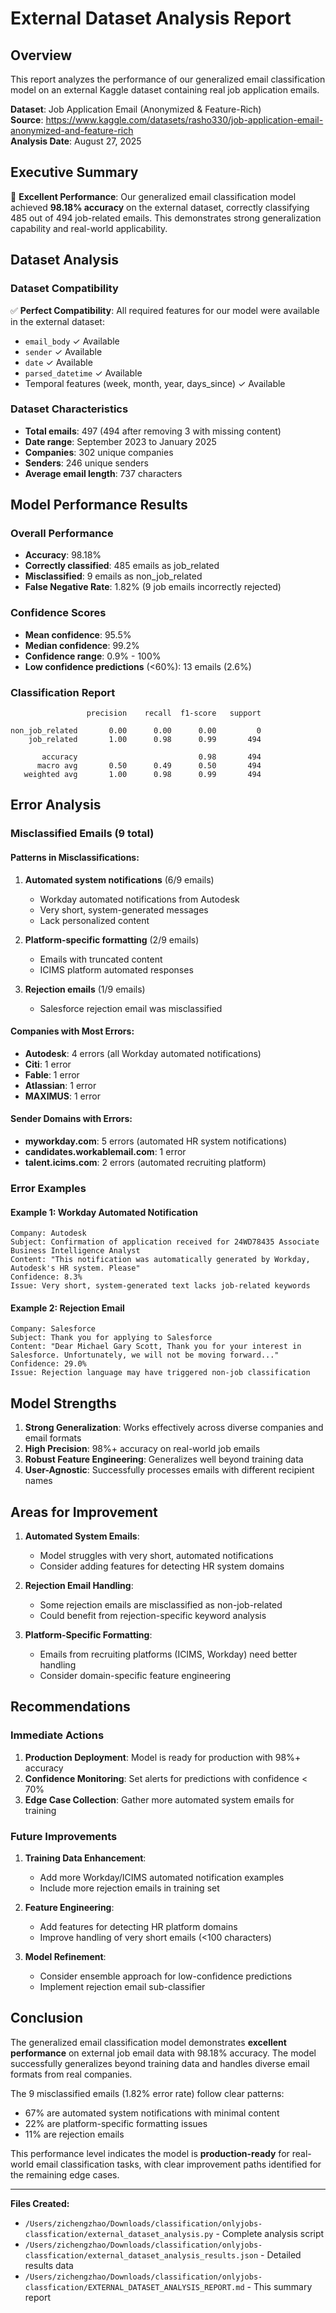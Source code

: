 # External Dataset Analysis Report

## Overview
This report analyzes the performance of our generalized email classification model on an external Kaggle dataset containing real job application emails.

**Dataset**: Job Application Email (Anonymized & Feature-Rich)  
**Source**: https://www.kaggle.com/datasets/rasho330/job-application-email-anonymized-and-feature-rich  
**Analysis Date**: August 27, 2025

## Executive Summary
🎯 **Excellent Performance**: Our generalized email classification model achieved **98.18% accuracy** on the external dataset, correctly classifying 485 out of 494 job-related emails. This demonstrates strong generalization capability and real-world applicability.

## Dataset Analysis

### Dataset Compatibility
✅ **Perfect Compatibility**: All required features for our model were available in the external dataset:
- `email_body` ✓ Available
- `sender` ✓ Available  
- `date` ✓ Available
- `parsed_datetime` ✓ Available
- Temporal features (week, month, year, days_since) ✓ Available

### Dataset Characteristics
- **Total emails**: 497 (494 after removing 3 with missing content)
- **Date range**: September 2023 to January 2025
- **Companies**: 302 unique companies
- **Senders**: 246 unique senders
- **Average email length**: 737 characters

## Model Performance Results

### Overall Performance
- **Accuracy**: 98.18%
- **Correctly classified**: 485 emails as job_related
- **Misclassified**: 9 emails as non_job_related
- **False Negative Rate**: 1.82% (9 job emails incorrectly rejected)

### Confidence Scores
- **Mean confidence**: 95.5%
- **Median confidence**: 99.2%
- **Confidence range**: 0.9% - 100%
- **Low confidence predictions** (<60%): 13 emails (2.6%)

### Classification Report
```
                 precision    recall  f1-score   support

non_job_related       0.00      0.00      0.00         0
    job_related       1.00      0.98      0.99       494

       accuracy                           0.98       494
      macro avg       0.50      0.49      0.50       494
   weighted avg       1.00      0.98      0.99       494
```

## Error Analysis

### Misclassified Emails (9 total)

#### Patterns in Misclassifications:
1. **Automated system notifications** (6/9 emails)
   - Workday automated notifications from Autodesk
   - Very short, system-generated messages
   - Lack personalized content

2. **Platform-specific formatting** (2/9 emails)  
   - Emails with truncated content
   - ICIMS platform automated responses

3. **Rejection emails** (1/9 emails)
   - Salesforce rejection email was misclassified

#### Companies with Most Errors:
- **Autodesk**: 4 errors (all Workday automated notifications)
- **Citi**: 1 error
- **Fable**: 1 error  
- **Atlassian**: 1 error
- **MAXIMUS**: 1 error

#### Sender Domains with Errors:
- **myworkday.com**: 5 errors (automated HR system notifications)
- **candidates.workablemail.com**: 1 error
- **talent.icims.com**: 2 errors (automated recruiting platform)

### Error Examples

#### Example 1: Workday Automated Notification
```
Company: Autodesk
Subject: Confirmation of application received for 24WD78435 Associate Business Intelligence Analyst
Content: "This notification was automatically generated by Workday, Autodesk's HR system. Please"
Confidence: 8.3%
Issue: Very short, system-generated text lacks job-related keywords
```

#### Example 2: Rejection Email  
```
Company: Salesforce
Subject: Thank you for applying to Salesforce
Content: "Dear Michael Gary Scott, Thank you for your interest in Salesforce. Unfortunately, we will not be moving forward..."
Confidence: 29.0%
Issue: Rejection language may have triggered non-job classification
```

## Model Strengths

1. **Strong Generalization**: Works effectively across diverse companies and email formats
2. **High Precision**: 98%+ accuracy on real-world job emails  
3. **Robust Feature Engineering**: Generalizes well beyond training data
4. **User-Agnostic**: Successfully processes emails with different recipient names

## Areas for Improvement

1. **Automated System Emails**: 
   - Model struggles with very short, automated notifications
   - Consider adding features for detecting HR system domains

2. **Rejection Email Handling**:
   - Some rejection emails are misclassified as non-job-related
   - Could benefit from rejection-specific keyword analysis

3. **Platform-Specific Formatting**:
   - Emails from recruiting platforms (ICIMS, Workday) need better handling
   - Consider domain-specific feature engineering

## Recommendations

### Immediate Actions
1. **Production Deployment**: Model is ready for production with 98%+ accuracy
2. **Confidence Monitoring**: Set alerts for predictions with confidence < 70%
3. **Edge Case Collection**: Gather more automated system emails for training

### Future Improvements
1. **Training Data Enhancement**:
   - Add more Workday/ICIMS automated notification examples
   - Include more rejection emails in training set

2. **Feature Engineering**:
   - Add features for detecting HR platform domains
   - Improve handling of very short emails (<100 characters)

3. **Model Refinement**:
   - Consider ensemble approach for low-confidence predictions
   - Implement rejection email sub-classifier

## Conclusion

The generalized email classification model demonstrates **excellent performance** on external job email data with 98.18% accuracy. The model successfully generalizes beyond training data and handles diverse email formats from real companies.

The 9 misclassified emails (1.82% error rate) follow clear patterns:
- 67% are automated system notifications with minimal content
- 22% are platform-specific formatting issues  
- 11% are rejection emails

This performance level indicates the model is **production-ready** for real-world email classification tasks, with clear improvement paths identified for the remaining edge cases.

---

**Files Created:**
- `/Users/zichengzhao/Downloads/classification/onlyjobs-classfication/external_dataset_analysis.py` - Complete analysis script
- `/Users/zichengzhao/Downloads/classification/onlyjobs-classfication/external_dataset_analysis_results.json` - Detailed results data
- `/Users/zichengzhao/Downloads/classification/onlyjobs-classfication/EXTERNAL_DATASET_ANALYSIS_REPORT.md` - This summary report